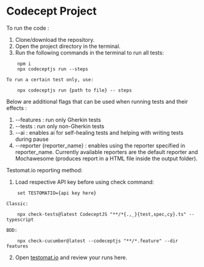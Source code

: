 # Codecept Project

To run the code :

1.  Clone/download the repository.
2.  Open the project directory in the terminal.
3.  Run the following commands in the terminal to run all tests:
```
    npm i
    npx codeceptjs run --steps
```
    To run a certain test only, use:
```
    npx codeceptjs run {path to file} -- steps
```

Below are additional flags that can be used when running tests and their effects :
1.  --features : run only Gherkin tests
2.  --tests : run only non-Gherkin tests
3.  --ai : enables ai for self-healing tests and helping with writing tests during pause
4.  --reporter {reporter_name} : enables using the reporter specified in reporter_name. Currently available reporters are the default reporter and Mochawesome (produces report in a HTML file inside the output folder).

Testomat.io reporting method:
1.  Load respective API key before using check command:
```
    set TESTOMATIO={api key here}
```
    Classic:
```
    npx check-tests@latest CodeceptJS "**/*{.,_}{test,spec,cy}.ts" --typescript
```
    BDD:
```
    npx check-cucumber@latest --codeceptjs "**/*.feature" --dir features
```
2.  Open [testomat.io](https://app.testomat.io/projects/codecept-classic/runs) and review your runs here.